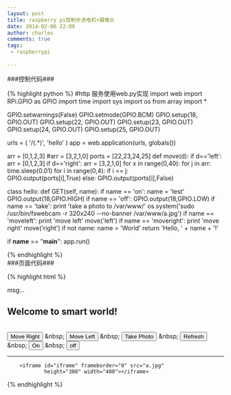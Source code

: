 ```yaml
---
layout: post
title: raspberry pi控制步进电机+摄像头
date: 2014-02-06 22:09
author: charles
comments: true
tags:
 - raspberrypi
 
---
```


###控制代码###

{% highlight python %}
#http 服务使用web.py实现
import web
import RPi.GPIO as GPIO
import time
import sys
import os
from array import *

GPIO.setwarnings(False)
GPIO.setmode(GPIO.BCM)
GPIO.setup(18, GPIO.OUT)
GPIO.setup(22, GPIO.OUT)
GPIO.setup(23, GPIO.OUT)
GPIO.setup(24, GPIO.OUT)
GPIO.setup(25, GPIO.OUT)

urls = (
    '/(.*)', 'hello'
)
app = web.application(urls, globals())

arr = [0,1,2,3]
#arr = [3,2,1,0]
ports = [22,23,24,25]
def move(d):
        if d=='left':
                arr = [0,1,2,3]
        if d=='right':
                arr = [3,2,1,0]
        for x in range(0,40):
                for j in arr:
                        time.sleep(0.01)
                        for i in range(0,4):
                                if i == j:            
                                        GPIO.output(ports[i],True)
                                else:
                                        GPIO.output(ports[i],False)


class hello:
    def GET(self, name):
        if name == 'on':
                name = 'test'
                GPIO.output(18,GPIO.HIGH)
        if name == 'off':
                GPIO.output(18,GPIO.LOW)
        if name == 'take':
                print 'take a photo to /var/www/'
                os.system('sudo /usr/bin/fswebcam -r 320x240 --no-banner /var/www/a.jpg')
        if name == 'moveleft':
                print 'move left'
                move('left')
        if name == 'moveright':
                print 'move right'
                move('right')
        if not name:
                name = 'World'
        return 'Hello, ' + name + '!'

if __name__ == "__main__":
    app.run()
	
	
{% endhighlight %}
<br/>
###页面代码###

{% highlight html %}
<html>
<head>
<script src="http://libs.baidu.com/jquery/1.9.0/jquery.js"></script>
<script type="text/javascript">
        var httpquery = function(action) {
                $.ajax({
                        url : "http://192.168.1.98:8080/" + action,
                        success : function(data) {
                                $("#mydiv").html('success'+data);
                        }
                });
        }
        var refreshIframe = function() {
                var timestamp = Date.parse(new Date());
                var myframe = document.getElementById('iframe');
                myframe.setAttribute('src', 'a.jpg?test=' + timestamp);
        }
        window.onload = function(){
                $("#mydiv").html(new Date());
        }
</script>
</head>
<body>
        <div id="mydiv">msg...</div>
        <h2>Welcome to smart world!</h2>
        <br />
        <button onclick="httpquery('moveright');">Move Right</button>
        &amp;nbsp;
        <button onclick="httpquery('moveleft');">Move Left</button>
        &amp;nbsp;
        <button onclick="httpquery('take');">Take Photo</button>
        &amp;nbsp;
        <button onclick="refreshIframe();">Refresh</button>
        &amp;nbsp;
        <button onclick="httpquery('on');">On</button>
        &amp;nbsp;
        <button onclick="httpquery('off');">off</button>
        <br />
        <hr />

        <iframe id="iframe" frameborder="0" src="a.jpg"
                height="300" width="400"></iframe>

</body>
</html>

{% endhighlight %}